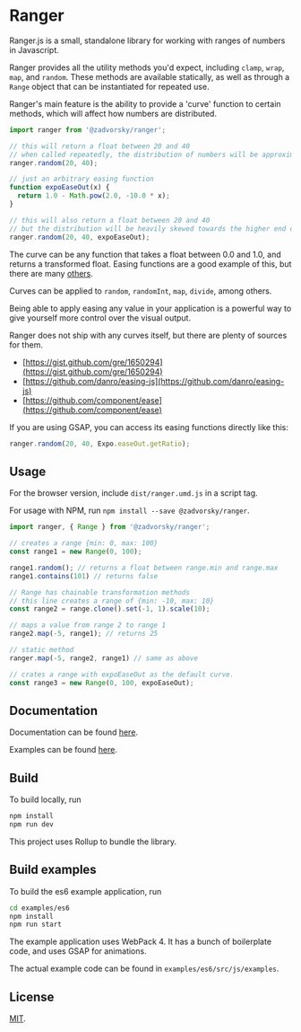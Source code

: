 # Ranger

Ranger.js is a small, standalone library for working with ranges of numbers in Javascript.

Ranger provides all the utility methods you'd expect, including `clamp`, `wrap`, `map`, and `random`.
These methods are available statically, as well as through a `Range` object that can be instantiated for repeated use.

Ranger's main feature is the ability to provide a 'curve' function to certain methods, which will affect how numbers are distributed.

``` js
import ranger from '@zadvorsky/ranger';

// this will return a float between 20 and 40
// when called repeatedly, the distribution of numbers will be approximately linear. 
ranger.random(20, 40);

// just an arbitrary easing function    
function expoEaseOut(x) {
  return 1.0 - Math.pow(2.0, -10.0 * x);
}

// this will also return a float between 20 and 40
// but the distribution will be heavily skewed towards the higher end of the range
ranger.random(20, 40, expoEaseOut);
``` 

The curve can be any function that takes a float between 0.0 and 1.0, and returns a transformed float.
Easing functions are a good example of this, but there are many [others](https://pbs.twimg.com/media/DRJY_inVoAA5t7A.jpg:large).

Curves can be applied to `random`, `randomInt`, `map`, `divide`, among others.

Being able to apply easing any value in your application is a powerful way to give yourself more control over the visual output.

Ranger does not ship with any curves itself, but there are plenty of sources for them.
* [https://gist.github.com/gre/1650294](https://gist.github.com/gre/1650294)
* [https://github.com/danro/easing-js](https://github.com/danro/easing-js)
* [https://github.com/component/ease](https://github.com/component/ease)

If you are using GSAP, you can access its easing functions directly like this:
``` js
ranger.random(20, 40, Expo.easeOut.getRatio);
```
## Usage

For the browser version, include `dist/ranger.umd.js` in a script tag.

For usage with NPM, run `npm install --save @zadvorsky/ranger`.
``` js
import ranger, { Range } from '@zadvorsky/ranger';

// creates a range {min: 0, max: 100}    
const range1 = new Range(0, 100);

range1.random(); // returns a float between range.min and range.max
range1.contains(101) // returns false

// Range has chainable transformation methods
// this line creates a range of {min: -10, max: 10} 
const range2 = range.clone().set(-1, 1).scale(10);

// maps a value from range 2 to range 1    
range2.map(-5, range1); // returns 25     

// static method
ranger.map(-5, range2, range1) // same as above

// crates a range with expoEaseOut as the default curve.  
const range3 = new Range(0, 100, expoEaseOut);
```

## Documentation

Documentation can be found [here](http://ranger-docs.surge.sh/).

Examples can be found [here](http://ranger-examples.surge.sh/).

## Build

To build locally, run
``` sh
npm install
npm run dev
```
This project uses Rollup to bundle the library.

## Build examples

To build the es6 example application, run
``` sh
cd examples/es6
npm install
npm run start
```

The example application uses WebPack 4. It has a bunch of boilerplate code, and uses GSAP for animations.

The actual example code can be found in `examples/es6/src/js/examples`.

## License

[MIT](LICENSE).
